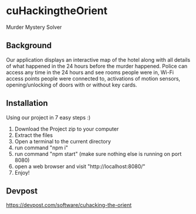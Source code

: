 # cuHackingtheOrient
Murder Mystery Solver 

## Background
Our application displays an interactive map of the hotel along with all details of what happened in the 24 hours before the murder happened. Police can access any time in the 24 hours and see rooms people were in, Wi-Fi access points people were connected to, activations of motion sensors, opening/unlocking of doors with or without key cards.

## Installation
Using our project in 7 easy steps :)

1. Download the Project zip to your computer
2. Extract the files
3. Open a terminal to the current directory
4. run command "npm i"
5. run command "npm start" (make sure nothing else is running on port 8080)
6. open a web browser and visit "http://localhost:8080/"
7. Enjoy!

## Devpost
https://devpost.com/software/cuhacking-the-orient
